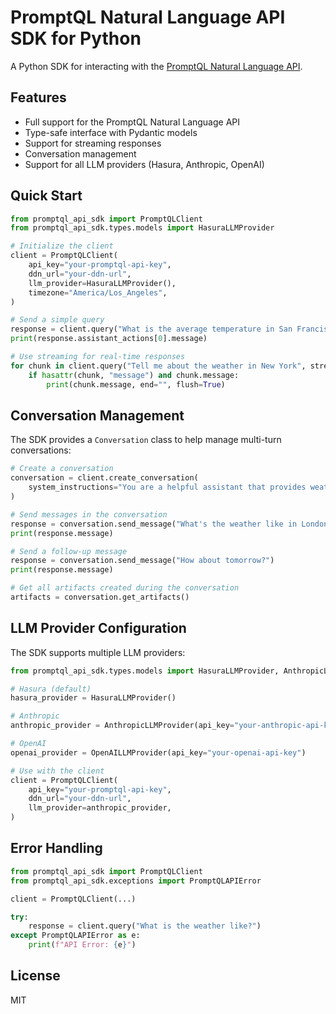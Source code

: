 # PromptQL Natural Language API SDK for Python

A Python SDK for interacting with the [PromptQL Natural Language API](https://hasura.io/docs/promptql/promptql-apis/natural-language-api/).

## Features

- Full support for the PromptQL Natural Language API
- Type-safe interface with Pydantic models
- Support for streaming responses
- Conversation management
- Support for all LLM providers (Hasura, Anthropic, OpenAI)

## Quick Start

```python
from promptql_api_sdk import PromptQLClient
from promptql_api_sdk.types.models import HasuraLLMProvider

# Initialize the client
client = PromptQLClient(
    api_key="your-promptql-api-key",
    ddn_url="your-ddn-url",
    llm_provider=HasuraLLMProvider(),
    timezone="America/Los_Angeles",
)

# Send a simple query
response = client.query("What is the average temperature in San Francisco?")
print(response.assistant_actions[0].message)

# Use streaming for real-time responses
for chunk in client.query("Tell me about the weather in New York", stream=True):
    if hasattr(chunk, "message") and chunk.message:
        print(chunk.message, end="", flush=True)
```

## Conversation Management

The SDK provides a `Conversation` class to help manage multi-turn conversations:

```python
# Create a conversation
conversation = client.create_conversation(
    system_instructions="You are a helpful assistant that provides weather information."
)

# Send messages in the conversation
response = conversation.send_message("What's the weather like in London?")
print(response.message)

# Send a follow-up message
response = conversation.send_message("How about tomorrow?")
print(response.message)

# Get all artifacts created during the conversation
artifacts = conversation.get_artifacts()
```

## LLM Provider Configuration

The SDK supports multiple LLM providers:

```python
from promptql_api_sdk.types.models import HasuraLLMProvider, AnthropicLLMProvider, OpenAILLMProvider

# Hasura (default)
hasura_provider = HasuraLLMProvider()

# Anthropic
anthropic_provider = AnthropicLLMProvider(api_key="your-anthropic-api-key")

# OpenAI
openai_provider = OpenAILLMProvider(api_key="your-openai-api-key")

# Use with the client
client = PromptQLClient(
    api_key="your-promptql-api-key",
    ddn_url="your-ddn-url",
    llm_provider=anthropic_provider,
)
```

## Error Handling

```python
from promptql_api_sdk import PromptQLClient
from promptql_api_sdk.exceptions import PromptQLAPIError

client = PromptQLClient(...)

try:
    response = client.query("What is the weather like?")
except PromptQLAPIError as e:
    print(f"API Error: {e}")
```

## License

MIT
